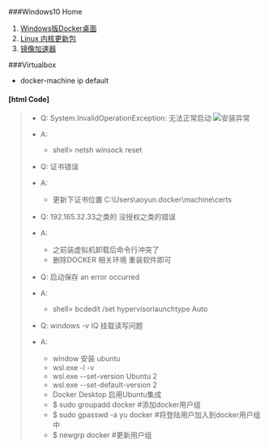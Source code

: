 ###Windows10 Home
1. [Windows版Docker桌面](https://hub.docker.com/editions/community/docker-ce-desktop-windows/)
2. [Linux 内核更新包](https://docs.microsoft.com/zh-cn/windows/wsl/wsl2-kernel)
3. [镜像加速器](https://cr.console.aliyun.com/cn-beijing/instances/mirrors "https://tn7yhbvq.mirror.aliyuncs.com")

###Virtualbox
+ docker-machine ip default

#### [html Code]
> + Q: System.InvalidOperationException: 无法正常启动
     ![安装异常](http://imgconvert.csdnimg.cn/aHR0cHM6Ly9pbWcyMDIwLmNuYmxvZ3MuY29tL2Jsb2cvMTE0OTEvMjAyMDA2LzExNDkxLTIwMjAwNjA4MTY0MTM2NjU1LTE2ODAwMDE4MzEucG5n)
> + A: 
>   + shell> netsh winsock reset  
>
> + Q: 证书错误
> + A:
>   + 更新下证书位置 C:\Users\aoyun\.docker\machine\certs
>
>+ Q: 192.165.32.33之类的 没授权之类的错误
>+ A:
>   + 之前装虚拟机卸载后命令行冲突了
>   + 删除DOCKER 相关环境 重装软件即可
>
> + Q: 启动保存 an error occurred
> + A:
>   + shell> bcdedit /set hypervisorlaunchtype Auto
> + Q: windows -v IQ 挂载读写问题
> + A:
>   + window 安装 ubuntu
>   + wsl.exe -l -v
>   + wsl.exe --set-version Ubuntu 2
>   + wsl.exe --set-default-version 2
>   + Docker Desktop 启用Ubuntu集成
>   + $ sudo groupadd docker #添加docker用户组
>   + $ sudo gpasswd -a yu docker #将登陆用户加入到docker用户组中
>   + $ newgrp docker #更新用户组